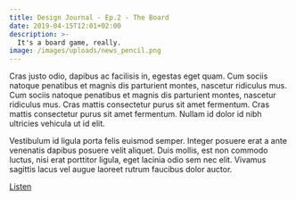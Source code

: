 ```yaml
---
title: Design Journal - Ep.2 - The Board
date: 2019-04-15T12:01+02:00
description: >-
  It's a board game, really.
image: /images/uploads/news_pencil.png
---
```


Cras justo odio, dapibus ac facilisis in, egestas eget quam. Cum sociis natoque penatibus et magnis dis parturient montes, nascetur ridiculus mus. Cum sociis natoque penatibus et magnis dis parturient montes, nascetur ridiculus mus. Cras mattis consectetur purus sit amet fermentum. Cras mattis consectetur purus sit amet fermentum. Nullam id dolor id nibh ultricies vehicula ut id elit.

Vestibulum id ligula porta felis euismod semper. Integer posuere erat a ante venenatis dapibus posuere velit aliquet. Duis mollis, est non commodo luctus, nisi erat porttitor ligula, eget lacinia odio sem nec elit. Vivamus sagittis lacus vel augue laoreet rutrum faucibus dolor auctor.

[Listen](#)
